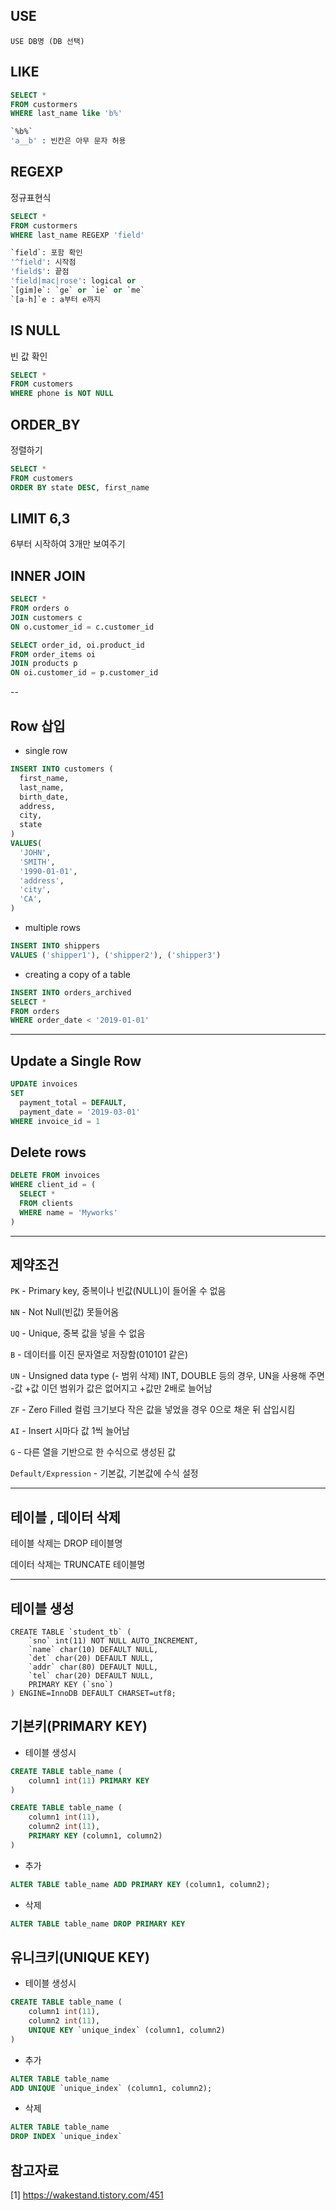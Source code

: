 ## USE

```
USE DB명 (DB 선택)
```

## LIKE

```sql
SELECT *
FROM custormers
WHERE last_name like 'b%'
```

```sql
`%b%`
'a__b' : 빈칸은 아무 문자 허용
```

## REGEXP

정규표현식

```sql
SELECT *
FROM custormers
WHERE last_name REGEXP 'field'
```

```sql
`field`: 포함 확인
'^field': 시작점
'field$': 끝점
'field|mac|rose': logical or
`[gim]e`: `ge` or `ie` or `me`
`[a-h]`e : a부터 e까지
```

## IS NULL

빈 값 확인

```sql
SELECT *
FROM customers
WHERE phone is NOT NULL
```

## ORDER_BY

정렬하기

```sql
SELECT *
FROM customers
ORDER BY state DESC, first_name
```

## LIMIT 6,3

6부터 시작하여 3개만 보여주기

## INNER JOIN

```sql
SELECT *
FROM orders o
JOIN customers c
ON o.customer_id = c.customer_id
```

```sql
SELECT order_id, oi.product_id
FROM order_items oi
JOIN products p
ON oi.customer_id = p.customer_id
```

--

## Row 삽입

- single row

```sql
INSERT INTO customers (
  first_name,
  last_name,
  birth_date,
  address,
  city,
  state
)
VALUES(
  'JOHN',
  'SMITH',
  '1990-01-01',
  'address',
  'city',
  'CA',
)
```

- multiple rows

```sql
INSERT INTO shippers
VALUES ('shipper1'), ('shipper2'), ('shipper3')
```

- creating a copy of a table

```sql
INSERT INTO orders_archived
SELECT *
FROM orders
WHERE order_date < '2019-01-01'
```

---

## Update a Single Row

```sql
UPDATE invoices
SET
  payment_total = DEFAULT,
  payment_date = '2019-03-01'
WHERE invoice_id = 1
```

## Delete rows

```sql
DELETE FROM invoices
WHERE client_id = (
  SELECT *
  FROM clients
  WHERE name = 'Myworks'
)
```

---

## 제약조건

`PK` - Primary key, 중복이나 빈값(NULL)이 들어올 수 없음

`NN` - Not Null(빈값) 못들어옴

`UQ` - Unique, 중복 값을 넣을 수 없음

`B` - 데이터를 이진 문자열로 저장함(010101 같은)

`UN` - Unsigned data type (- 범위 삭제)
INT, DOUBLE 등의 경우, UN을 사용해 주면 -값 +값 이던 범위가 값은 없어지고 +값만 2배로 늘어남

`ZF` - Zero Filled 컬럼 크기보다 작은 값을 넣었을 경우 0으로 채운 뒤 삽입시킴

`AI` - Insert 시마다 값 1씩 늘어남

`G` - 다른 열을 기반으로 한 수식으로 생성된 값

`Default/Expression` - 기본값, 기본값에 수식 설정

---

## 테이블 , 데이터 삭제

테이블 삭제는 DROP 테이블명

데이터 삭제는 TRUNCATE 테이블명

---

## 테이블 생성

```
CREATE TABLE `student_tb` (
    `sno` int(11) NOT NULL AUTO_INCREMENT,
    `name` char(10) DEFAULT NULL,
    `det` char(20) DEFAULT NULL,
    `addr` char(80) DEFAULT NULL,
    `tel` char(20) DEFAULT NULL,
    PRIMARY KEY (`sno`)
) ENGINE=InnoDB DEFAULT CHARSET=utf8;
```

## 기본키(PRIMARY KEY)

- 테이블 생성시

```sql
CREATE TABLE table_name (
    column1 int(11) PRIMARY KEY
)
```

```sql
CREATE TABLE table_name (
    column1 int(11),
    column2 int(11),
    PRIMARY KEY (column1, column2)
)
```

- 추가

```sql
ALTER TABLE table_name ADD PRIMARY KEY (column1, column2);
```

- 삭제

```sql
ALTER TABLE table_name DROP PRIMARY KEY
```

## 유니크키(UNIQUE KEY)

- 테이블 생성시

```sql
CREATE TABLE table_name (
    column1 int(11),
    column2 int(11),
    UNIQUE KEY `unique_index` (column1, column2)
)
```

- 추가

```sql
ALTER TABLE table_name
ADD UNIQUE `unique_index` (column1, column2);
```

- 삭제

```sql
ALTER TABLE table_name
DROP INDEX `unique_index`
```


## 참고자료

[1] https://wakestand.tistory.com/451
